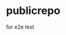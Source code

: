# publicrepo
for e2e test



















































































































































































































































































































































































































































































































































































































































































































































































































































































































































































































































































































































































































































































































































































































































































































































































































































































































































































































































































































































































































































































































































































































































































































































































